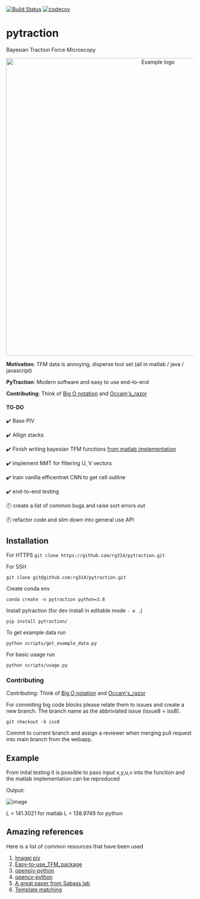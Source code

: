 [![Build Status](https://travis-ci.com/rg314/pytraction.svg?token=BCkcrsWckKEnE7AqL2uD&branch=main)](https://travis-ci.com/rg314/pytraction)
[![codecov](https://codecov.io/gh/rg314/pytraction/branch/main/graph/badge.svg?token=5HLPLUWIXN)](https://codecov.io/gh/rg314/pytraction)


# pytraction
Bayesian Traction Force Microscopy

<p align="center">
  <img src="https://drive.google.com/uc?export=view&id=1TG-_TGr27_W_rScw3IQgroe8SP0Wqdts" alt="Example logo" width="800"/>
</p>

**Motivation**: TFM data is annoying, disperse tool set (all in matlab / java / javascript)

**PyTraction**: Modern software and easy to use end-to-end

**Contributing**: Think of [Big O notation](https://en.wikipedia.org/wiki/Big_O_notation#:~:text=Big%20O%20notation%20is%20a,a%20particular%20value%20or%20infinity.) and [Occam's_razor](https://en.wikipedia.org/wiki/Occam%27s_razor)


#### TO-DO

:heavy_check_mark: Base PIV

:heavy_check_mark: Allign stacks

:heavy_check_mark: Finish writing bayesian TFM functions [from matlab implementation](https://github.com/CellMicroMechanics/Easy-to-use_TFM_package)

:heavy_check_mark: implement NMT for filtering U, V vectors

:heavy_check_mark: train vanilla efficentnet CNN to get cell outline

:heavy_check_mark: end-to-end testing

:clock9: create a list of common bugs and raise sort errors out

:clock9: refactor code and slim down into general use API

## Installation
For HTTPS
```git clone https://github.com/rg314/pytraction.git```

For SSH 

```git clone git@github.com:rg314/pytraction.git```


Create conda env

```
conda create -n pytraction python=3.8
```

Install pytraction (for dev install in editable mode `- e .`)

```
pip install pytraction/
```

To get example data run

```
python scripts/get_example_data.py
```

For basic usage run

```
python scripts/usage.py
```


### Contributing
Contributing: Think of [Big O notation](https://en.wikipedia.org/wiki/Big_O_notation#:~:text=Big%20O%20notation%20is%20a,a%20particular%20value%20or%20infinity.) and [Occam's_razor](https://en.wikipedia.org/wiki/Occam%27s_razor)

For commiting big code blocks please relate them to issues and create a new branch. The branch name as the abbriviated issue (issue8 = iss8). 

```git checkout -b iss8```

Commit to current branch and assign a reviewer when merging pull request into main branch from the webapp.

## Example
From inital testing it is possible to pass input x,y,u,v into the function and the matlab implementation can be reproduced

Output:

![image](https://user-images.githubusercontent.com/35999546/111041793-ee3a6380-8431-11eb-906f-6698aaa6ba03.png)

L = 141.3021 for matlab
L = 138.9749 for python

## Amazing references
Here is a list of common resources that have been used

1. [Imagej piv](https://sites.google.com/site/qingzongtseng/piv)
2. [Easy-to-use_TFM_package](https://github.com/CellMicroMechanics/Easy-to-use_TFM_package)
3. [openpiv-python](http://www.openpiv.net/openpiv-python/)
4. [opencv-python](https://opencv-python-tutroals.readthedocs.io/en/latest/index.html)
5. [A great paper from Sabass lab](https://www.nature.com/articles/s41598-018-36896-x)
6. [Template matching](https://sites.google.com/site/qingzongtseng/template-matching-ij-plugin/tuto2)

